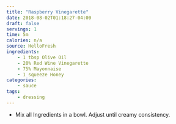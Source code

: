 ```yaml
---
title: "Raspberry Vinegarette"
date: 2018-08-02T01:18:27-04:00
draft: false
servings: 1
time: 5m
calories: n/a
source: HelloFresh
ingredients:
    - 1 tbsp Olive Oil
    - 20% Red Wine Vinegarette
    - 75% Mayonnaise
    - 1 squeeze Honey
categories:
    - sauce
tags:
    - dressing
---
```


* Mix all Ingredients in a bowl. Adjust until creamy consistency. 
